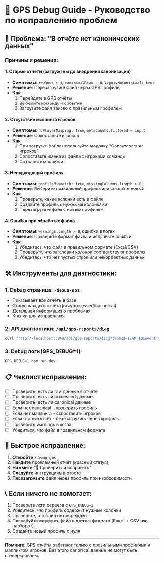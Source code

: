 # 🔧 GPS Debug Guide - Руководство по исправлению проблем

## 🚨 Проблема: "В отчёте нет канонических данных"

### Причины и решения:

#### 1. **Старые отчёты (загружены до внедрения канонизации)**
- **Симптомы**: `rawRows > 0`, `canonicalRows = 0`, `legacyNoCanonical: true`
- **Решение**: Перезагрузите файл через GPS профиль
- **Как**: 
  1. Перейдите в GPS отчёты
  2. Выберите команду и событие
  3. Загрузите файл заново с правильным профилем

#### 2. **Отсутствие маппинга игроков**
- **Симптомы**: `noPlayerMapping: true`, `metaCounts.filtered ≈ input`
- **Решение**: Сопоставьте игроков
- **Как**:
  1. При загрузке файла используйте модалку "Сопоставление игроков"
  2. Сопоставьте имена из файла с игроками команды
  3. Сохраните маппинги

#### 3. **Неподходящий профиль**
- **Симптомы**: `profileMismatch: true`, `missingColumns.length > 0`
- **Решение**: Выберите правильный профиль или создайте новый
- **Как**:
  1. Проверьте, какие колонки есть в файле
  2. Создайте профиль с нужными колонками
  3. Перезагрузите файл с новым профилем

#### 4. **Ошибка при обработке файла**
- **Симптомы**: `warnings.length > 0`, ошибки в логах
- **Решение**: Проверьте формат файла и исправьте ошибки
- **Как**:
  1. Убедитесь, что файл в правильном формате (Excel/CSV)
  2. Проверьте, что заголовки колонок соответствуют профилю
  3. Убедитесь, что нет пустых строк или некорректных данных

## 🛠️ Инструменты для диагностики:

### 1. Debug страница: `/debug-gps`
- Показывает все отчёты в базе
- Статус каждого отчёта (raw/processed/canonical)
- Детальная информация о проблемах
- Кнопки для исправления

### 2. API диагностики: `/api/gps-reports/diag`
```bash
curl "http://localhost:3000/api/gps-reports/diag?teamId=TEAM_ID&eventType=training&eventId=EVENT_ID"
```

### 3. Debug логи (GPS_DEBUG=1)
```bash
GPS_DEBUG=1 npm run dev
```

## 📋 Чеклист исправления:

- [ ] Проверить, есть ли raw данные в отчёте
- [ ] Проверить, есть ли processed данные
- [ ] Проверить, есть ли canonical данные
- [ ] Если нет canonical - проверить профиль
- [ ] Если нет маппинга - сопоставить игроков
- [ ] Если старый отчёт - перезагрузить через профиль
- [ ] Проверить warnings в логах
- [ ] Убедиться, что файл в правильном формате

## 🎯 Быстрое исправление:

1. **Откройте** `/debug-gps`
2. **Найдите** проблемный отчёт (красный статус)
3. **Нажмите** "🔧 Проверить и исправить"
4. **Следуйте** инструкциям в ответе
5. **Перезагрузите** файл через профиль при необходимости

## 📞 Если ничего не помогает:

1. Проверьте логи сервера с `GPS_DEBUG=1`
2. Убедитесь, что профиль содержит нужные колонки
3. Проверьте, что файл не повреждён
4. Попробуйте загрузить файл в другом формате (Excel → CSV или наоборот)
5. Создайте новый профиль с нуля

---

**Помните**: GPS отчёты работают только с правильными профилями и маппингом игроков. Без этого canonical данные не могут быть сгенерированы.
